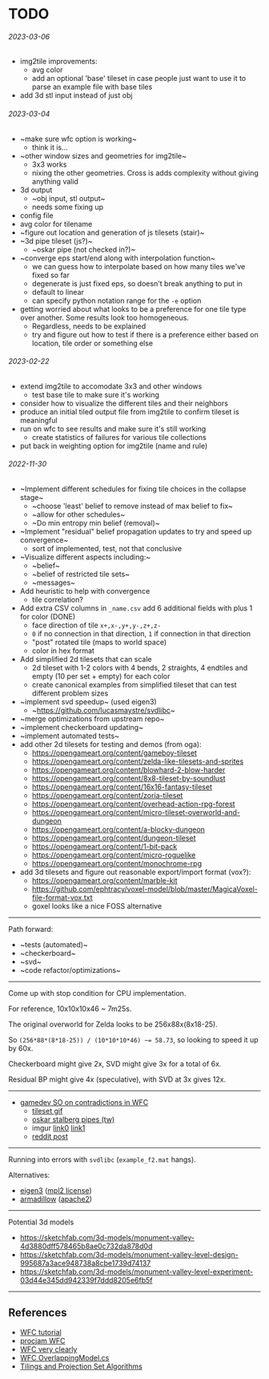 TODO
===

###### 2023-03-06

* img2tile improvements:
  - avg color
  - add an optional 'base' tileset in case people just want to use
    it to parse an example file with base tiles
* add 3d stl input instead of just obj

###### 2023-03-04

* ~make sure wfc option is working~
  - think it is...
* ~other window sizes and geometries for img2tile~
  - 3x3 works
  - nixing the other geometries. Cross is adds complexity without
    giving anything valid
* 3d output
  - ~obj input, stl output~
  - needs some fixing up
* config file
* avg color for tilename
* ~figure out location and generation of js tilesets (stair)~
* ~3d pipe tileset (js?)~
  - ~oskar pipe (not checked in?)~
* ~converge eps start/end along with interpolation function~
  - we can guess how to interpolate based on how many tiles
    we've fixed so far
  - degenerate is just fixed eps, so doesn't break anything
    to put in
  - default to linear
  - can specify python notation range for the `-e` option
* getting worried about what looks to be a preference
  for one tile type over another. Some results look too
  homogeneous.
  - Regardless, needs to be explained
  - try and figure out how to test if there is a preference
    either based on location, tile order or something else

###### 2023-02-22

* extend img2tile to accomodate 3x3 and other windows
  - test base tile to make sure it's working
* consider how to visualize the different tiles and their
  neighbors
* produce an initial tiled output file from img2tile to
  confirm tileset is meaningful
* run on wfc to see results and make sure it's still working
  - create statistics of failures for various tile collections
* put back in weighting option for img2tile (name and rule)

###### 2022-11-30

* ~Implement different schedules for fixing tile choices in the collapse stage~
  - ~choose 'least' belief to remove instead of max belief to fix~
  - ~allow for other schedules~
  - ~Do min entropy min belief (removal)~
* ~Implement "residual" belief propagation updates to try and speed up convergence~
  - sort of implemented, test, not that conclusive
* ~Visualize different aspects including:~
  - ~belief~
  - ~belief of restricted tile sets~
  - ~messages~
* Add heuristic to help with convergence
  - tile correlation?
* Add extra CSV columns in `_name.csv` add 6 additional fields with plus 1 for color (DONE)
  - face direction of tile `x+,x-,y+,y-,z+,z-`
  - `0` if no connection in that direction, `1` if connection in that direction
  - "post" rotated tile (maps to world space)
  - color in hex format
* Add simplified 2d tilesets that can scale
  - 2d tileset with 1-2 colors with 4 bends, 2 straights, 4 endtiles and empty (10 per set + empty) for each color
  - create canonical examples from simplified tileset that can test different problem sizes
* ~implement svd speedup~ (used eigen3)
  - ~https://github.com/lucasmaystre/svdlibc~
* ~merge optimizations from upstream repo~
* ~implement checkerboard updating~
* ~implement automated tests~
* add other 2d tilesets for testing and demos (from oga):
  - https://opengameart.org/content/gameboy-tileset
  - https://opengameart.org/content/zelda-like-tilesets-and-sprites
  - https://opengameart.org/content/blowhard-2-blow-harder
  - https://opengameart.org/content/8x8-tileset-by-soundlust
  - https://opengameart.org/content/16x16-fantasy-tileset
  - https://opengameart.org/content/zoria-tileset
  - https://opengameart.org/content/overhead-action-rpg-forest
  - https://opengameart.org/content/micro-tileset-overworld-and-dungeon
  - https://opengameart.org/content/a-blocky-dungeon
  - https://opengameart.org/content/dungeon-tileset
  - https://opengameart.org/content/1-bit-pack
  - https://opengameart.org/content/micro-roguelike
  - https://opengameart.org/content/monochrome-rpg
* add 3d tilesets and figure out reasonable export/import format (vox?):
  - https://opengameart.org/content/marble-kit
  - https://github.com/ephtracy/voxel-model/blob/master/MagicaVoxel-file-format-vox.txt
  - goxel looks like a nice FOSS alternative



---

Path forward:

* ~tests (automated)~
* ~checkerboard~
* ~svd~
* ~code refactor/optimizations~

---

Come up with stop condition for CPU implementation.

For reference, 10x10x10x46 ~ 7m25s.

The original overworld for Zelda looks to be 256x88x(8x18-25).

So `(256*88*(8*18-25)) / (10*10*10*46) ~= 58.73`, so looking to speed it up by 60x.

Checkerboard might give 2x, SVD might give 3x for a total of 6x.

Residual BP might give 4x (speculative), with SVD at 3x gives 12x.

---

* [gamedev SO on contradictions in WFC](https://gamedev.stackexchange.com/questions/178443/resolving-contradictions-in-wfc-more-efficiently-than-naive-backtracking)
  - [tileset gif](https://imgur.com/1b8FYNG)
  - [oskar stalberg pipes (tw)](https://twitter.com/Nolithius/status/1218534693903138818)
  - imgur [link0](https://imgur.com/ZLVkuaI) [link1](https://imgur.com/XXyrpmc)
  - [reddit post](https://www.reddit.com/r/proceduralgeneration/comments/eq2vxh/resolving_error_states_in_wfc_more_efficiently/)

---

Running into errors with `svdlibc` (`example_f2.mat` hangs).

Alternatives:

* [eigen3](https://eigen.tuxfamily.org/index.php?title=Main_Page) ([mpl2 license](https://www.mozilla.org/en-US/MPL/2.0/FAQ/))
* [armadillow](https://arma.sourceforge.net/faq.html) ([apache2](https://opensource.org/licenses/Apache-2.0))

---

Potential 3d models

* https://sketchfab.com/3d-models/monument-valley-4d3880dff578465b8ae0c732da878d0d
* https://sketchfab.com/3d-models/monument-valley-level-design-995687a3ace948738a8cbe1739d74137
* https://sketchfab.com/3d-models/monument-valley-level-experiment-03d44e345dd942339f7ddd8205e6fb5f


---

References
---

* [WFC tutorial](https://medium.com/swlh/wave-function-collapse-tutorial-with-a-basic-exmaple-implementation-in-python-152d83d5cdb1)
* [procjam WFC](https://www.procjam.com/tutorials/wfc/)
* [WFC very clearly](https://robertheaton.com/2018/12/17/wavefunction-collapse-algorithm/)
* [WFC OverlappingModel.cs](https://github.com/mxgmn/WaveFunctionCollapse/blob/master/OverlappingModel.cs)
* [Tilings and Projection Set Algorithms](https://gvarnavides.com/musings/tilings-and-projection-set-algorithms/)



